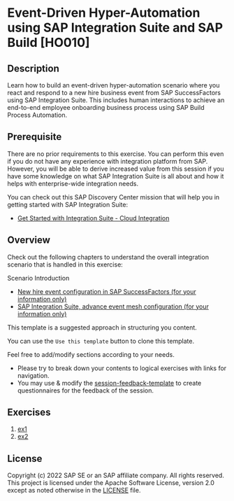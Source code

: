 # Event-Driven Hyper-Automation using SAP Integration Suite and SAP Build [HO010]

## Description

Learn how to build an event-driven hyper-automation scenario where you react and respond to a new hire business event from SAP SuccessFactors using SAP Integration Suite. This includes human interactions to achieve an end-to-end employee onboarding business process using SAP Build Process Automation.

## Prerequisite

There are no prior requirements to this exercise. You can perform this even if you do not have any experience with integration platform from SAP. However, you will be able to derive increased value from this session if you have some knowledge on what SAP Integration Suite is all about and how it helps with enterprise-wide integration needs.

You can check out this SAP Discovery Center mission that will help you in getting started with SAP Integration Suite:

* [Get Started with Integration Suite - Cloud Integration](https://discovery-center.cloud.sap/protected/index.html#/missiondetail/3258/3327/)


## Overview
  
Check out the following chapters to understand the overall integration scenario that is handled in this exercise:

Scenario Introduction
- [New hire event configuration in SAP SuccessFactors (for your information only)](intro/intro2) 
- [SAP Integration Suite, advance event mesh configuration (for your information only)](intro/AEM) 

This template is a suggested approach in structuring you content. 

You can use the `Use this template` button to clone this template.

Feel free to add/modify sections according to your needs.

- Please try to break down your contents to logical exercises with links for navigation.
- You may use & modify the [session-feedback-template](.github/ISSUE_TEMPLATE/session-feedback-template.md) to create questionnaires for the feedback of the session.

## Exercises

1. [ex1](exercises/ex1/README.md)
2. [ex2](exercises/ex2/README.md)

<!-- />
Comments
<!-->

## License

Copyright (c) 2022 SAP SE or an SAP affiliate company. All rights reserved. This project is licensed under the Apache Software License, version 2.0 except as noted otherwise in the [LICENSE](LICENSES/Apache-2.0.txt) file.
